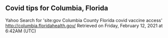 ## Covid tips for Columbia, Florida

Yahoo Search for 'site:gov Columbia County Florida covid vaccine access'
http://columbia.floridahealth.gov/
Retrieved on Friday, February 12, 2021 at 6:42AM (UTC)